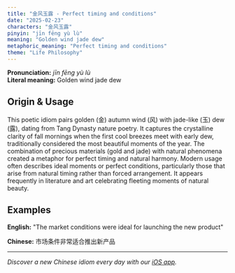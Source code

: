 ```yaml
---
title: "金风玉露 - Perfect timing and conditions"
date: "2025-02-23"
characters: "金风玉露"
pinyin: "jīn fēng yù lù"
meaning: "Golden wind jade dew"
metaphoric_meaning: "Perfect timing and conditions"
theme: "Life Philosophy"
---
```


**Pronunciation:** *jīn fēng yù lù*  
**Literal meaning:** Golden wind jade dew

## Origin & Usage

This poetic idiom pairs golden (金) autumn wind (风) with jade-like (玉) dew (露), dating from Tang Dynasty nature poetry. It captures the crystalline clarity of fall mornings when the first cool breezes meet with early dew, traditionally considered the most beautiful moments of the year. The combination of precious materials (gold and jade) with natural phenomena created a metaphor for perfect timing and natural harmony. Modern usage often describes ideal moments or perfect conditions, particularly those that arise from natural timing rather than forced arrangement. It appears frequently in literature and art celebrating fleeting moments of natural beauty.

## Examples

**English:** "The market conditions were ideal for launching the new product"

**Chinese:** 市场条件非常适合推出新产品

---

*Discover a new Chinese idiom every day with our [iOS app](https://apps.apple.com/us/app/daily-chinese-idioms/id6670238264).*
